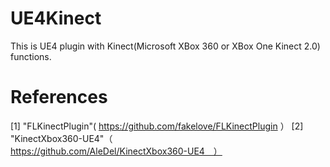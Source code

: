 # UE4Kinect
This is UE4 plugin with Kinect(Microsoft XBox 360 or XBox One Kinect 2.0) functions.
# References
[1] "FLKinectPlugin"( https://github.com/fakelove/FLKinectPlugin ）
[2] "KinectXbox360-UE4"（ https://github.com/AleDel/KinectXbox360-UE4　）
